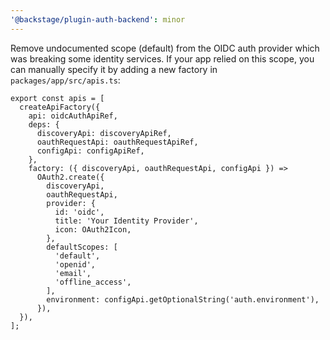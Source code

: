 ```yaml
---
'@backstage/plugin-auth-backend': minor
---
```


Remove undocumented scope (default) from the OIDC auth provider which was breaking some identity services. If your app relied on this scope, you can manually specify it by adding a new factory in `packages/app/src/apis.ts`:

```
export const apis = [
  createApiFactory({
    api: oidcAuthApiRef,
    deps: {
      discoveryApi: discoveryApiRef,
      oauthRequestApi: oauthRequestApiRef,
      configApi: configApiRef,
    },
    factory: ({ discoveryApi, oauthRequestApi, configApi }) =>
      OAuth2.create({
        discoveryApi,
        oauthRequestApi,
        provider: {
          id: 'oidc',
          title: 'Your Identity Provider',
          icon: OAuth2Icon,
        },
        defaultScopes: [
          'default',
          'openid',
          'email',
          'offline_access',
        ],
        environment: configApi.getOptionalString('auth.environment'),
      }),
  }),
];
```
